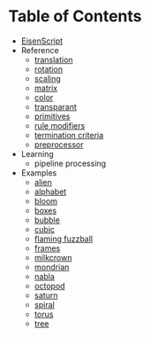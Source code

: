 # Table of Contents

* [EisenScript](headline.md)
* Reference
  * [translation](reference/translation.md)
  * [rotation](reference/rotation.md)
  * [scaling](reference/scaling.md)
  * [matrix](reference/matrix.md)
  * [color](reference/color.md)
  * [transparant](reference/transparant.md)
  * [primitives](reference/primitives.md)
  * [rule modifiers](reference/rule-modifiers.md)
  * [termination criteria](reference/termination-criteria.md)
  * [preprocessor](reference/preprocessor-commands.md)
* Learning
  * pipeline processing
* Examples
  * [alien](examples/alien.md)
  * [alphabet](examples/alphabet.md)
  * [bloom](examples/bloom.md)
  * [boxes](examples/boxes.md)
  * [bubble](examples/bubble.md)
  * [cubic](examples/cubic.md)
  * [flaming fuzzball](examples/flaming-fuzzball.md)
  * [frames](examples/frames.md)
  * [milkcrown](examples/milkcrown.md)
  * [mondrian](examples/mondrian.md)
  * [nabla](examples/nabla.md)
  * [octopod](examples/octopod.md)
  * [saturn](examples/saturn.md)
  * [spiral](examples/spiral.md)
  * [torus](examples/torus.md)
  * [tree](examples/tree.md)
